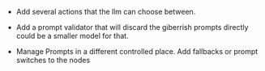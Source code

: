 - Add several actions that the llm can choose between.
- Add a prompt validator that will discard the giberrish prompts directly could be a smaller model for that.

- Manage Prompts in a different controlled place. Add fallbacks or prompt switches to the nodes
